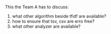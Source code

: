 This the Team A has to discuss:
1. what other algorithm beside tfidf are available?
2. how to ensure that tsv, csv are erro free?
3. what other analyzer are available?
